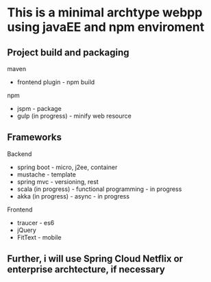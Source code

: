 # This is a minimal archtype webpp using javaEE and npm enviroment

## Project build and packaging 
maven
- frontend plugin - npm build

npm
- jspm - package
- gulp (in progress) - minify web resource 

## Frameworks 
Backend
- spring boot - micro, j2ee, container
- mustache - template
- spring mvc - versioning, rest
- scala (in progress) - functional programming - in progress
- akka (in progress) - async - in progress

 
Frontend
- traucer - es6
- jQuery
- FitText - mobile

## Further, i will use Spring Cloud Netflix or enterprise archtecture, if necessary

